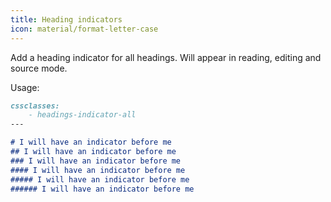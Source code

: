 ```yaml
---
title: Heading indicators
icon: material/format-letter-case
---
```


Add a heading indicator for all headings. Will appear in reading, editing and source mode.

Usage:
```md
cssclasses:
    - headings-indicator-all
---

# I will have an indicator before me
## I will have an indicator before me
### I will have an indicator before me
#### I will have an indicator before me
##### I will have an indicator before me
###### I will have an indicator before me
```
